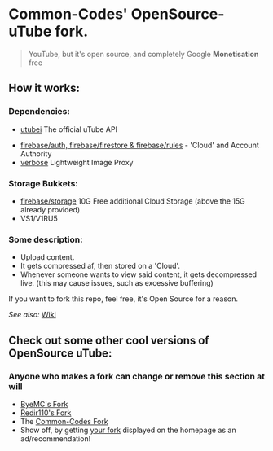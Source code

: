# Common-Codes' OpenSource-uTube fork.
> YouTube, but it's open source, and completely Google **Monetisation** free

## How it works:
### Dependencies:
- [utubei](https://Common-Codes.github.io/utubei) The official uTube API
<!-- - [ffmpeg](https://ffmpeg.org) Will this be used? -->
- [firebase/auth, firebase/firestore & firebase/rules](https://firebase.google.com) - 'Cloud' and Account Authority
- [verbose](https://verbose.crispychat.tech) Lightweight Image Proxy

### Storage Bukkets:
- [firebase/storage](https://firebase.google.com) 10G Free additional Cloud Storage (above the 15G already provided)
- VS1/V1RU5

### Some description:
- Upload content.
- It gets compressed af, then stored on a 'Cloud'.
- Whenever someone wants to view said content, it gets decompressed live.
(this may cause issues, such as excessive buffering)


If you want to fork this repo, feel free, it's Open Source for a reason.

_See also:_ [Wiki](https://github.com/CKStudios2018/OpenSource-uTube/wiki)

## Check out some other cool versions of OpenSource uTube:
### Anyone who makes a fork can change or remove this section at will
- [ByeMC's Fork](https://github.com/ByeMC/OpenSource-uTube/)
- [Redir110's Fork](https://github.com/redir110/OpenSource-uTube/)
- The [Common-Codes Fork](https://github.com/Common-Codes/OpenSource-uTube/)
- Show off, by getting [your fork](https://github.com/CKStudios2018/OpenSource-uTube/discussions/7) displayed on the homepage as an ad/recommendation!
